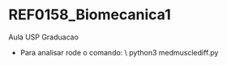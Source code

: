 # REF0158_Biomecanica1
Aula USP Graduacao

* Para analisar rode o comando: \\
python3 medmusclediff.py 
